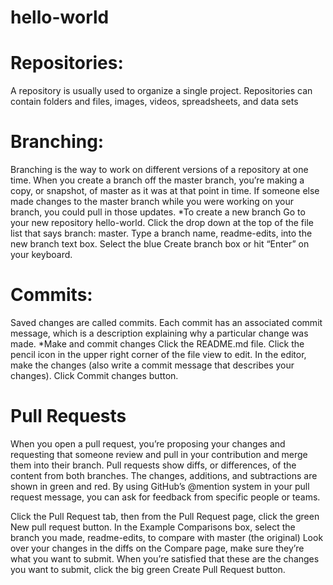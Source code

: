 # hello-world
# Repositories:
A repository is usually used to organize a single project. 
Repositories can contain folders and files, images, videos, spreadsheets, and data sets

# Branching:
Branching is the way to work on different versions of a repository at one time.
When you create a branch off the master branch, you’re making a copy, or snapshot, of master as it was at that point in time. 
If someone else made changes to the master branch while you were working on your branch, you could pull in those updates.
*To create a new branch
  Go to your new repository hello-world.
  Click the drop down at the top of the file list that says branch: master.
  Type a branch name, readme-edits, into the new branch text box.
  Select the blue Create branch box or hit “Enter” on your keyboard.
# Commits:
Saved changes are called commits. 
Each commit has an associated commit message, which is a description explaining why a particular change was made. 
*Make and commit changes
  Click the README.md file.
  Click the  pencil icon in the upper right corner of the file view to edit.
  In the editor, make the changes (also write a commit message that describes your changes).
  Click Commit changes button.
  
# Pull Requests
When you open a pull request, you’re proposing your changes and requesting that someone review and pull in your contribution and merge them into their branch. Pull requests show diffs, or differences, of the content from both branches. The changes, additions, and subtractions are shown in green and red.
By using GitHub’s @mention system in your pull request message, you can ask for feedback from specific people or teams.

Click the  Pull Request tab, then from the Pull Request page, click the green New pull request button.
In the Example Comparisons box, select the branch you made, readme-edits, to compare with master (the original)
Look over your changes in the diffs on the Compare page, make sure they’re what you want to submit.
When you’re satisfied that these are the changes you want to submit, click the big green Create Pull Request button.
